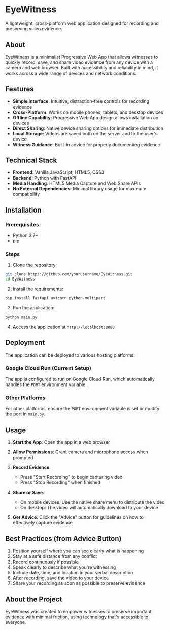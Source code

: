 # EyeWitness

A lightweight, cross-platform web application designed for recording and preserving video evidence.

## About

EyeWitness is a minimalist Progressive Web App that allows witnesses to quickly record, save, and share video evidence from any device with a camera and web browser. Built with accessibility and reliability in mind, it works across a wide range of devices and network conditions.

## Features

- **Simple Interface**: Intuitive, distraction-free controls for recording evidence
- **Cross-Platform**: Works on mobile phones, tablets, and desktop devices
- **Offline Capability**: Progressive Web App design allows installation on devices
- **Direct Sharing**: Native device sharing options for immediate distribution
- **Local Storage**: Videos are saved both on the server and to the user's device
- **Witness Guidance**: Built-in advice for properly documenting evidence

## Technical Stack

- **Frontend**: Vanilla JavaScript, HTML5, CSS3
- **Backend**: Python with FastAPI
- **Media Handling**: HTML5 Media Capture and Web Share APIs
- **No External Dependencies**: Minimal library usage for maximum compatibility

## Installation

### Prerequisites
- Python 3.7+
- pip

### Steps

1. Clone the repository:
```bash
git clone https://github.com/yourusername/EyeWitness.git
cd EyeWitness
```

2. Install the requirements:
```bash
pip install fastapi uvicorn python-multipart
```

3. Run the application:
```bash
python main.py
```

4. Access the application at `http://localhost:8080`

## Deployment

The application can be deployed to various hosting platforms:

### Google Cloud Run (Current Setup)
The app is configured to run on Google Cloud Run, which automatically handles the `PORT` environment variable.

### Other Platforms
For other platforms, ensure the `PORT` environment variable is set or modify the port in `main.py`.

## Usage

1. **Start the App**: Open the app in a web browser
2. **Allow Permissions**: Grant camera and microphone access when prompted
3. **Record Evidence**:
   - Press "Start Recording" to begin capturing video
   - Press "Stop Recording" when finished
4. **Share or Save**:
   - On mobile devices: Use the native share menu to distribute the video
   - On desktop: The video will automatically download to your device

5. **Get Advice**: Click the "Advice" button for guidelines on how to effectively capture evidence

## Best Practices (from Advice Button)

1. Position yourself where you can see clearly what is happening
2. Stay at a safe distance from any conflict
3. Record continuously if possible
4. Speak clearly to describe what you're witnessing
5. Include date, time, and location in your verbal description
6. After recording, save the video to your device
7. Share your recording as soon as possible to preserve evidence


## About the Project

EyeWitness was created to empower witnesses to preserve important evidence with minimal friction, using technology that's accessible to everyone.
